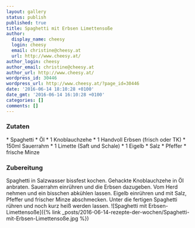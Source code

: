 ```yaml
---
layout: gallery
status: publish
published: true
title: Spaghetti mit Erbsen Limettensoße
author:
  display_name: cheesy
  login: cheesy
  email: christine@cheesy.at
  url: http://www.cheesy.at/
author_login: cheesy
author_email: christine@cheesy.at
author_url: http://www.cheesy.at/
wordpress_id: 30446
wordpress_url: http://www.cheesy.at/?page_id=30446
date: '2016-06-14 18:10:28 +0100'
date_gmt: '2016-06-14 16:10:28 +0100'
categories: []
comments: []
---
```

### Zutaten
\* Spaghetti
\* Öl
\* 1 Knoblauchzehe
\* 1 Handvoll Erbsen (frisch oder TK)
\* 150ml Sauerrahm
\* 1 Limette (Saft und Schale)
\* 1 Eigelb
\* Salz
\* Pfeffer
\* frische Minze
### Zubereitung
Spaghetti in Salzwasser bissfest kochen. Gehackte Knoblauchzehe in Öl anbraten. Sauerrahm einrühren und die Erbsen dazugeben. Vom Herd nehmen und ein bisschen abkühlen lassen. Eigelb einrühren und mit Salz, Pfeffer und frischer Minze abschmecken. Unter die fertigen Spaghetti rühren und noch kurz heiß werden lassen.
![Spaghetti mit Erbsen-Limettensoße]({% link _posts/2016-06-14-rezepte-der-wochen/Spaghetti-mit-Erbsen-Limettensoße.jpg %})
